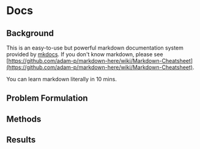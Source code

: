 # Docs
## Background
This is an easy-to-use but powerful markdown documentation system provided by [mkdocs](https://www.mkdocs.org/).
If you don't know markdown, please see [https://github.com/adam-p/markdown-here/wiki/Markdown-Cheatsheet](https://github.com/adam-p/markdown-here/wiki/Markdown-Cheatsheet).

You can learn markdown literally in 10 mins.
## Problem Formulation

## Methods

## Results
